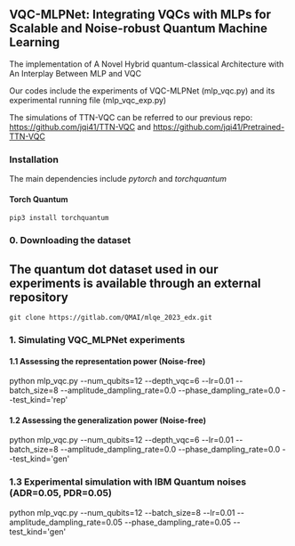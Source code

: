 ## VQC-MLPNet: Integrating VQCs with MLPs for Scalable and Noise-robust Quantum Machine Learning
The implementation of A Novel Hybrid quantum-classical Architecture with An Interplay Between MLP and VQC

Our codes include the experiments of VQC-MLPNet (mlp_vqc.py) and its experimental running file (mlp_vqc_exp.py)

The simulations of TTN-VQC can be referred to our previous repo: https://github.com/jqi41/TTN-VQC and https://github.com/jqi41/Pretrained-TTN-VQC

### Installation 

The main dependencies include *pytorch* and *torchquantum*

#### Torch Quantum 
```
pip3 install torchquantum
```

 ### 0. Downloading the dataset 
 ## The quantum dot dataset used in our experiments is available through an external repository
```
git clone https://gitlab.com/QMAI/mlqe_2023_edx.git
```

### 1. Simulating VQC_MLPNet experiments

#### 1.1 Assessing the representation power (Noise-free)
python mlp_vqc.py --num_qubits=12 --depth_vqc=6 --lr=0.01 --batch_size=8 --amplitude_dampling_rate=0.0 --phase_dampling_rate=0.0 --test_kind='rep'

#### 1.2 Assessing the generalization power (Noise-free)
python mlp_vqc.py --num_qubits=12 --depth_vqc=6 --lr=0.01 --batch_size=8 --amplitude_dampling_rate=0.0 --phase_dampling_rate=0.0 --test_kind='gen'

### 1.3 Experimental simulation with IBM Quantum noises (ADR=0.05, PDR=0.05)
python mlp_vqc.py --num_qubits=12 --batch_size=8 --lr=0.01 --amplitude_dampling_rate=0.05 --phase_dampling_rate=0.05 --test_kind='gen'
